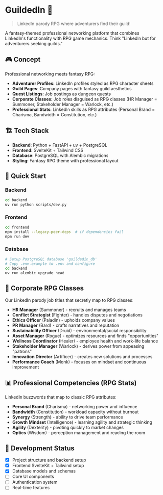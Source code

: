 # GuildedIn 🏰

> LinkedIn parody RPG where adventurers find their guild!

A fantasy-themed professional networking platform that combines LinkedIn's functionality with RPG game mechanics. Think "LinkedIn but for adventurers seeking guilds."

## 🎮 Concept

Professional networking meets fantasy RPG:
- **Adventurer Profiles**: LinkedIn profiles styled as RPG character sheets
- **Guild Pages**: Company pages with fantasy guild aesthetics  
- **Quest Listings**: Job postings as dungeon quests
- **Corporate Classes**: Job roles disguised as RPG classes (HR Manager = Summoner, Stakeholder Manager = Warlock, etc.)
- **Professional Stats**: LinkedIn skills as RPG attributes (Personal Brand = Charisma, Bandwidth = Constitution, etc.)

## 🏗️ Tech Stack

- **Backend**: Python + FastAPI + uv + PostgreSQL
- **Frontend**: SvelteKit + Tailwind CSS
- **Database**: PostgreSQL with Alembic migrations
- **Styling**: Fantasy RPG theme with professional layout

## 🚀 Quick Start

### Backend
```bash
cd backend
uv run python scripts/dev.py
```

### Frontend  
```bash
cd frontend
npm install --legacy-peer-deps  # if dependencies fail
npm run dev
```

### Database
```bash
# Setup PostgreSQL database 'guildedin_db'
# Copy .env.example to .env and configure
cd backend  
uv run alembic upgrade head
```

## 🎨 Corporate RPG Classes

Our LinkedIn parody job titles that secretly map to RPG classes:

- **HR Manager** (Summoner) - recruits and manages teams
- **Conflict Strategist** (Fighter) - handles disputes and negotiations  
- **Ethics Officer** (Paladin) - upholds company values
- **PR Manager** (Bard) - crafts narratives and reputation
- **Sustainability Officer** (Druid) - environmental/social responsibility
- **Asset Manager** (Rogue) - optimizes resources and finds "opportunities"
- **Wellness Coordinator** (Healer) - employee health and work-life balance
- **Stakeholder Manager** (Warlock) - derives power from appeasing "patrons"
- **Innovation Director** (Artificer) - creates new solutions and processes
- **Performance Coach** (Monk) - focuses on mindset and continuous improvement

## 📊 Professional Competencies (RPG Stats)

LinkedIn buzzwords that map to classic RPG attributes:

- **Personal Brand** (Charisma) - networking power and influence
- **Bandwidth** (Constitution) - workload capacity without burnout  
- **Synergy** (Strength) - ability to drive team performance
- **Growth Mindset** (Intelligence) - learning agility and strategic thinking
- **Agility** (Dexterity) - pivoting quickly to market changes
- **Optics** (Wisdom) - perception management and reading the room

## 🏰 Development Status

- [x] Project structure and backend setup
- [x] Frontend SvelteKit + Tailwind setup  
- [x] Database models and schemas
- [ ] Core UI components
- [ ] Authentication system
- [ ] Real-time features